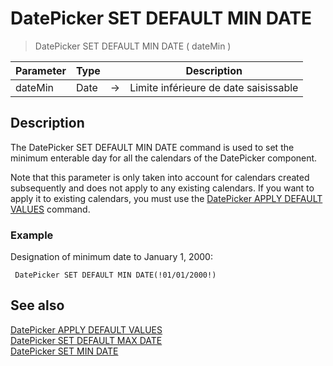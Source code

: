 # DatePicker SET DEFAULT MIN DATE

> DatePicker SET DEFAULT MIN DATE ( dateMin )

| Parameter | Type |     | Description |
| --- | --- | --- | --- |
| dateMin | Date | → | Limite inférieure de date saisissable |

## Description

The DatePicker SET DEFAULT MIN DATE command is used to set the minimum enterable day for all the calendars of the DatePicker component.

Note that this parameter is only taken into account for calendars created subsequently and does not apply to any existing calendars. If you want to apply it to existing calendars, you must use the [DatePicker APPLY DEFAULT VALUES](DatePicker%20APPLY%20DEFAULT%20VALUES.ja.md) command.

### Example  

Designation of minimum date to January 1, 2000:

```4d
 DatePicker SET DEFAULT MIN DATE(!01/01/2000!)
```

## See also

[DatePicker APPLY DEFAULT VALUES](DatePicker%20APPLY%20DEFAULT%20VALUES.ja.md)  
[DatePicker SET DEFAULT MAX DATE](DatePicker%20SET%20DEFAULT%20MAX%20DATE.ja.md)  
[DatePicker SET MIN DATE](DatePicker%20SET%20MIN%20DATE.ja.md)
